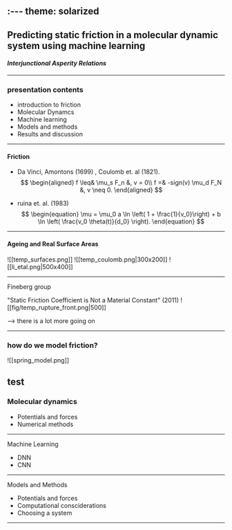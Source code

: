 :---
theme: solarized
---

## Predicting static friction in a molecular dynamic system using machine learning

#### _Interjunctional Asperity Relations_

---

### presentation contents
- introduction to friction
- Molecular Dynamcs
- Machine learning
- Models and methods
- Results and discussion

---
#### Friction
- Da Vinci, Amontons (1699) , Coulomb et. al (1821). 
$$
\begin{aligned}
f \leq& \mu_s F_n &, v = 0\\
f =& -sign(v) \mu_d F_N &, v \neq 0.
\end{aligned}
$$

- ruina et. al. (1983)
$$
\begin{equation}
    \mu = \mu_0 a \ln \left( 1 + \frac{1}{v_0}\right) + b \ln \left( \frac{v_0 \theta(t)}{d_0} \right).
\end{equation}
$$
---
#### Ageing and Real Surface Areas
<split even>
![[temp_surfaces.png]]
![[temp_coulomb.png|300x200]]
</split>
![[li_etal.png|500x400]]

---
Fineberg group

"Static Friction Coefficient is Not a Material Constant" (2011)
![[fig/temp_rupture_front.png|500]]

--> there is a lot more going on

---
### how do we model friction?
<split even>
![[spring_model.png]] 

test
</split> 
---
### Molecular dynamics

- Potentials and forces
- Numerical methods

---
Machine Learning
- DNN
- CNN

---
Models and Methods
- Potentials and forces
- Computational consciderations
- Choosing a system

---
